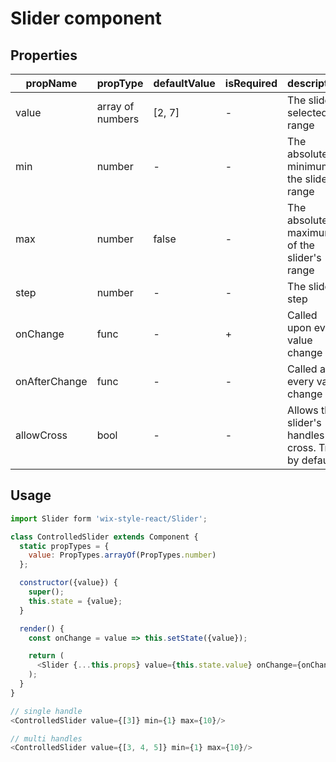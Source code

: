 # Slider component

## Properties

| propName | propType | defaultValue | isRequired | description |
|----------|----------|--------------|------------|-------------|
| value | array of numbers | [2, 7] | - | The slider's selected range |
| min | number | - | - | The absolute minimum of the slider's range |
| max | number | false | - | The absolute maximum of the slider's range |
| step | number | - | - | The slider's step |
| onChange | func | - | + | Called upon every value change |
| onAfterChange | func | - | - | Called after every value change |
| allowCross | bool | - | - | Allows the slider's handles to cross. True by default |

## Usage

```js
import Slider form 'wix-style-react/Slider';

class ControlledSlider extends Component {
  static propTypes = {
    value: PropTypes.arrayOf(PropTypes.number)
  };

  constructor({value}) {
    super();
    this.state = {value};
  }

  render() {
    const onChange = value => this.setState({value});

    return (
      <Slider {...this.props} value={this.state.value} onChange={onChange}/>
    );
  }
}

// single handle
<ControlledSlider value={[3]} min={1} max={10}/>

// multi handles
<ControlledSlider value={[3, 4, 5]} min={1} max={10}/>
